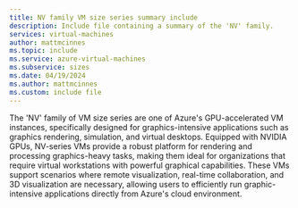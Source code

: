 ```yaml
---
title: NV family VM size series summary include
description: Include file containing a summary of the 'NV' family.
services: virtual-machines
author: mattmcinnes
ms.topic: include
ms.service: azure-virtual-machines
ms.subservice: sizes
ms.date: 04/19/2024
ms.author: mattmcinnes
ms.custom: include file
---
```

The 'NV' family of VM size series are one of Azure's GPU-accelerated VM instances, specifically designed for graphics-intensive applications such as graphics rendering, simulation, and virtual desktops. Equipped with NVIDIA GPUs, NV-series VMs provide a robust platform for rendering and processing graphics-heavy tasks, making them ideal for organizations that require virtual workstations with powerful graphical capabilities. These VMs support scenarios where remote visualization, real-time collaboration, and 3D visualization are necessary, allowing users to efficiently run graphic-intensive applications directly from Azure's cloud environment.